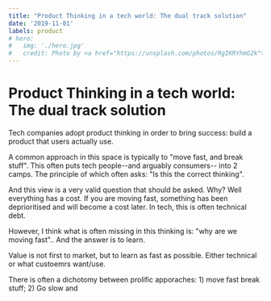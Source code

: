 ```yaml
---
title: "Product Thinking in a tech world: The dual track solution"
date: '2019-11-01'
labels: product
# hero:
#   img: './hero.jpg'
#   credit: Photo by <a href="https://unsplash.com/photos/RgIKRYhmG2k">Álvaro Bernal</a> on <a href="https://unsplash.com/search/photos/simplicity">Unsplash</a>
---
```


# Product Thinking in a tech world: The dual track solution

Tech companies adopt product thinking in order to bring success: build a product that users actually use.

A common approach in this space is typically to "move fast, and break stuff". This often puts tech people--and arguably
consumers-- into 2 camps. The principle of which often asks: "Is this the correct thinking".

And this view is a very valid question that should be asked. Why? Well everything has a cost. If you are moving fast,
something has been deprioritised and will become a cost later. In tech, this is often technical debt.

However, I think what is often missing in this thinking is: "why are we moving fast".. And the answer is to learn.

Value is not first to market, but to learn as fast as possible. Either technical or what custoemrs want/use.

There is often a dichotomy between prolific apporaches: 1) move fast break stuff; 2) Go slow and
